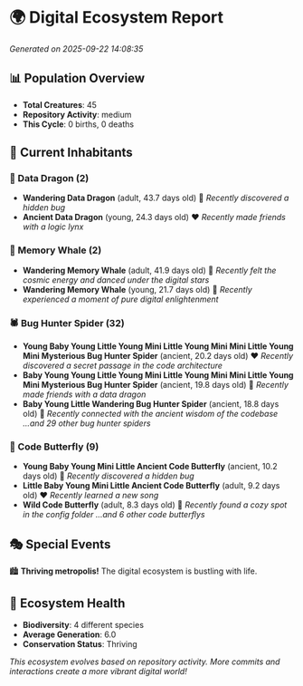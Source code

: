 # 🌍 Digital Ecosystem Report
*Generated on 2025-09-22 14:08:35*

## 📊 Population Overview
- **Total Creatures**: 45
- **Repository Activity**: medium
- **This Cycle**: 0 births, 0 deaths

## 👥 Current Inhabitants

### 🐉 Data Dragon (2)
- **Wandering Data Dragon** (adult, 43.7 days old) 💛
  *Recently discovered a hidden bug*
- **Ancient Data Dragon** (young, 24.3 days old) ❤️
  *Recently made friends with a logic lynx*

### 🐋 Memory Whale (2)
- **Wandering Memory Whale** (adult, 41.9 days old) 💛
  *Recently felt the cosmic energy and danced under the digital stars*
- **Wandering Memory Whale** (young, 21.7 days old) 💚
  *Recently experienced a moment of pure digital enlightenment*

### 🕷️ Bug Hunter Spider (32)
- **Young Baby Young Little Young Mini Little Young Mini Mini Little Young Mini Mysterious Bug Hunter Spider** (ancient, 20.2 days old) ❤️
  *Recently discovered a secret passage in the code architecture*
- **Baby Young Young Little Young Mini Little Young Mini Mini Little Young Mini Mysterious Bug Hunter Spider** (ancient, 19.8 days old) 💛
  *Recently made friends with a data dragon*
- **Baby Young Little Wandering Bug Hunter Spider** (ancient, 18.8 days old) 💛
  *Recently connected with the ancient wisdom of the codebase*
  *...and 29 other bug hunter spiders*

### 🦋 Code Butterfly (9)
- **Young Baby Young Mini Little Ancient Code Butterfly** (ancient, 10.2 days old) 💛
  *Recently discovered a hidden bug*
- **Little Baby Young Mini Little Ancient Code Butterfly** (adult, 9.2 days old) ❤️
  *Recently learned a new song*
- **Wild Code Butterfly** (adult, 8.3 days old) 💛
  *Recently found a cozy spot in the config folder*
  *...and 6 other code butterflys*

## 🎭 Special Events

🏙️ **Thriving metropolis!** The digital ecosystem is bustling with life.

## 🔬 Ecosystem Health
- **Biodiversity**: 4 different species
- **Average Generation**: 6.0
- **Conservation Status**: Thriving

*This ecosystem evolves based on repository activity. More commits and interactions create a more vibrant digital world!*